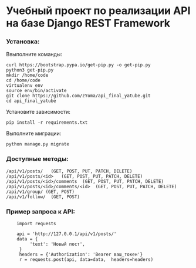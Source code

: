 # Учебный проект по реализации API на базе Django REST Framework

### Установка: 

Ввыполните команды:
```
curl https://bootstrap.pypa.io/get-pip.py -o get-pip.py
python3 get-pip.py
mkdir /home/code
cd /home/code
virtualenv env
source env/bin/activate
git clone https://github.com/zYoma/api_final_yatube.git
cd api_final_yatube

```
Установите зависимости:
```
pip install -r requirements.txt
```
Выполните миграции:
```
python manage.py migrate
```


### Доступные методы:
```
/api/v1/posts/   (GET, POST, PUT, PATCH, DELETE)
/api/v1/posts/<id>   (GET, POST, PUT, PATCH, DELETE)
/api/v1/posts/<id>/comments  (GET, POST, PUT, PATCH, DELETE)
/api/v1/posts/<id>/comments/<id>  (GET, POST, PUT, PATCH, DELETE)
/api/v1/group/ (GET, POST)
/api/v1/follow/  (GET, POST)
```

### Пример запроса к API:
```
    import requests
    
    api = 'http://127.0.0.1/api/v1/posts/'
    data = {
         'text': 'Новый пост',
     }
     headers = {'Authorization': 'Bearer ваш_токен'}
     r = requests.post(api, data=data,  headers=headers)
```
